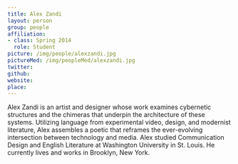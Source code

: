 ```yaml
---
title: Alex Zandi
layout: person
group: people
affiliation:
- class: Spring 2014
  role: Student
picture: /img/people/alexzandi.jpg
pictureMed: /img/peopleMed/alexzandi.jpg
twitter:
github:
website:
place:
---
```

Alex Zandi is an artist and designer whose work examines cybernetic structures and the chimeras that underpin the architecture of these systems. Utilizing language from experimental video, design, and modernist literature, Alex assembles a poetic that reframes the ever-evolving intersection between technology and media. Alex studied Communication Design and English Literature at Washington University in St. Louis. He currently lives and works in Brooklyn, New York.
